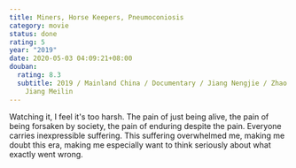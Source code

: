 ```yaml
---
title: Miners, Horse Keepers, Pneumoconiosis
category: movie
status: done
rating: 5
year: "2019"
date: 2020-05-03 04:09:21+08:00
douban:
  rating: 8.3
  subtitle: 2019 / Mainland China / Documentary / Jiang Nengjie / Zhao Pingfeng,
    Jiang Meilin
---
```


Watching it, I feel it's too harsh. The pain of just being alive, the pain of being forsaken by society, the pain of enduring despite the pain. Everyone carries inexpressible suffering. This suffering overwhelmed me, making me doubt this era, making me especially want to think seriously about what exactly went wrong.
